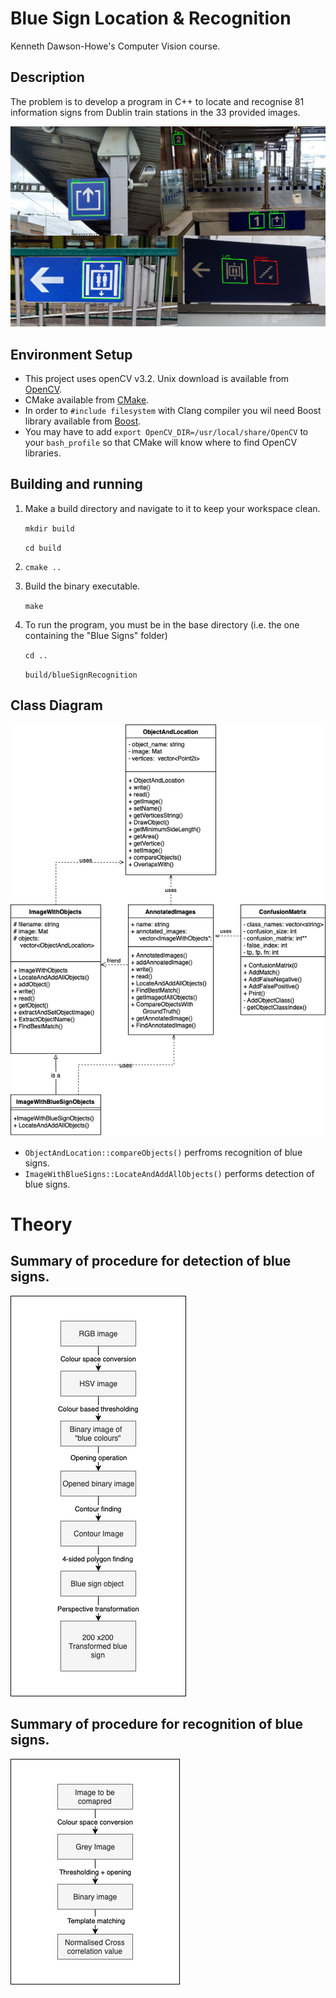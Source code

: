 # Blue Sign Location & Recognition
Kenneth Dawson-Howe's Computer Vision course.

## Description

The problem is to develop a program in C++ to locate and recognise 81 information signs from Dublin train stations in the 33 provided images.

![Sample Results](Blue%20Signs/BlueSignSampleResults.png "Sample Results")

## Environment Setup
- This project uses openCV v3.2. Unix download is available from [OpenCV](https://sourceforge.net/projects/opencvlibrary/files/opencv-unix/3.2.0/opencv-3.2.0.zip/download).
- CMake available from [CMake](https://cmake.org/download/).
- In order to `#include filesystem` with Clang compiler you wil need Boost library available from [Boost](https://www.boost.org/doc/libs/1_71_0/more/getting_started/index.html). 
- You may have to add `export OpenCV_DIR=/usr/local/share/OpenCV` to your `bash_profile`
  so that CMake will know where to find OpenCV libraries.


## Building and running
1. Make a build directory and navigate to it to keep your workspace clean.
   
   `mkdir build`
   
   `cd build`

2. `cmake ..`
  
3. Build the binary executable.
   
   `make`

4. To run the program, you must be in the base directory (i.e. the one containing the "Blue Signs" folder)

   `cd ..`

   `build/blueSignRecognition `


## Class Diagram
![Class Diagram](UML_class_diagram.png "class diagram")

- `ObjectAndLocation::compareObjects()` perfroms recognition of blue signs.
- `ImageWithBlueSigns::LocateAndAddAllObjects()` performs detection of blue signs.

# Theory 

## Summary of procedure for detection of blue signs.
![Detection Summary](DetectionSummary.png "Detection summary")

## Summary of procedure for recognition of blue signs.
![Recognition Summary](RecognitionSummary.png "Recognition Summary")